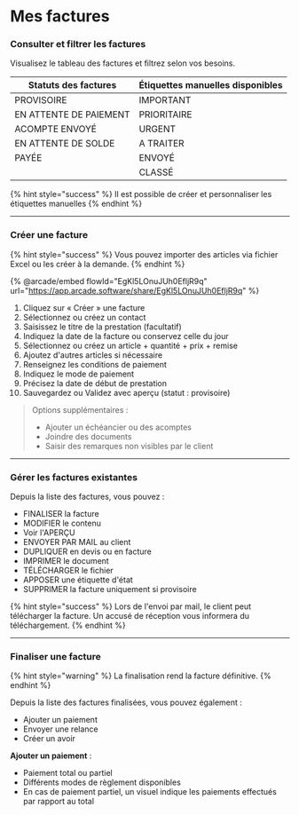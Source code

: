 # Mes factures

### **Consulter et filtrer les factures**

Visualisez le tableau des factures et filtrez selon vos besoins.

| Statuts des factures   | Étiquettes manuelles disponibles  |
| ---------------------- | --------------------------------- |
| PROVISOIRE             | IMPORTANT                         |
| EN ATTENTE DE PAIEMENT | PRIORITAIRE                       |
| ACOMPTE ENVOYÉ         | URGENT                            |
| EN ATTENTE DE SOLDE    | A TRAITER                         |
| PAYÉE                  | ENVOYÉ                            |
|                        | CLASSÉ                            |

{% hint style="success" %}
Il est possible de créer et personnaliser les étiquettes manuelles
{% endhint %}

***

### **Créer une facture**

{% hint style="success" %}
Vous pouvez importer des articles via fichier Excel ou les créer à la demande.
{% endhint %}

{% @arcade/embed flowId="EgKl5LOnuJUh0EfljR9q" url="https://app.arcade.software/share/EgKl5LOnuJUh0EfljR9q" %}

1. Cliquez sur « Créer » une facture
2. Sélectionnez ou créez un contact
3. Saisissez le titre de la prestation (facultatif)
4. Indiquez la date de la facture ou conservez celle du jour
5. Sélectionnez ou créez un article + quantité + prix + remise
6. Ajoutez d'autres articles si nécessaire
7. Renseignez les conditions de paiement
8. Indiquez le mode de paiement
9. Précisez la date de début de prestation
10. Sauvegardez ou Validez avec aperçu (statut : provisoire)



> Options supplémentaires :
>
> * Ajouter un échéancier ou des acomptes
> * Joindre des documents
> * Saisir des remarques non visibles par le client

***

### **Gérer les factures existantes**

Depuis la liste des factures, vous pouvez :

* FINALISER la facture
* MODIFIER le contenu
* Voir l'APERÇU
* ENVOYER PAR MAIL au client
* DUPLIQUER en devis ou en facture
* IMPRIMER le document
* TÉLÉCHARGER le fichier
* APPOSER une étiquette d'état
* SUPPRIMER la facture uniquement si provisoire

{% hint style="success" %}
Lors de l'envoi par mail, le client peut télécharger la facture. Un accusé de réception vous informera du téléchargement.
{% endhint %}

***

### **Finaliser une facture**

{% hint style="warning" %}
La finalisation rend la facture définitive.
{% endhint %}

Depuis la liste des factures finalisées, vous pouvez également :

* Ajouter un paiement
* Envoyer une relance
* Créer un avoir

**Ajouter un paiement** :

* Paiement total ou partiel
* Différents modes de règlement disponibles
* En cas de paiement partiel, un visuel indique les paiements effectués par rapport au total
